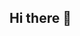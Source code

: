 ## Hi there 👋

<!--
**MathHenr/MathHenr** is a ✨ _special_ ✨ repository because its `README.md` (this file) appears on your GitHub profile.

Here are some ideas to get you started:
- 😄 Pronouns: ...
- ⚡ Fun fact: ...

- 🏷 Meu nome é Matheus Henrique, e sou um jovem apaixonado por programação, e esta descoberta começou através do canal Curso em Vídeo. Tenho grande interesse em aprimorar constantemente minhas habilidades nas tecnologias que utilizo, que atualmente são JS, TypeScript e NodeJS, além de estar sempre em busca de aprender alguma linguagem nova. Atualmente sou aluno do 6º período de graduação de Engenharia Agrícola na Unicamp - Universidade Estadual de Campinas.

- 🔭 Gosto de fazer projetos que vão ser gratificantes para mim quando finalizados, além de que planeja-los e faze-los de maneira coesa e "limpa" me da um certo ânimo (disclaimer: meus primeiros projetos são uma bagunça e acabados do nada por falta de planjamento).

- 📘 Atualmente estou me aprimorando em JS, TS e Node, e buscando aprender C# e python.

- 📱 [<img src="https://img.shields.io/badge/LinkedIn-0077B5?style=for-the-badge&logo=linkedin&logoColor=white">](https://www.linkedin.com/in/matheus-henrique-sobrinho-987831188/)[<img src="https://img.shields.io/badge/Gmail-D14836?style=for-the-badge&logo=gmail&logoColor=white">]()
-->
